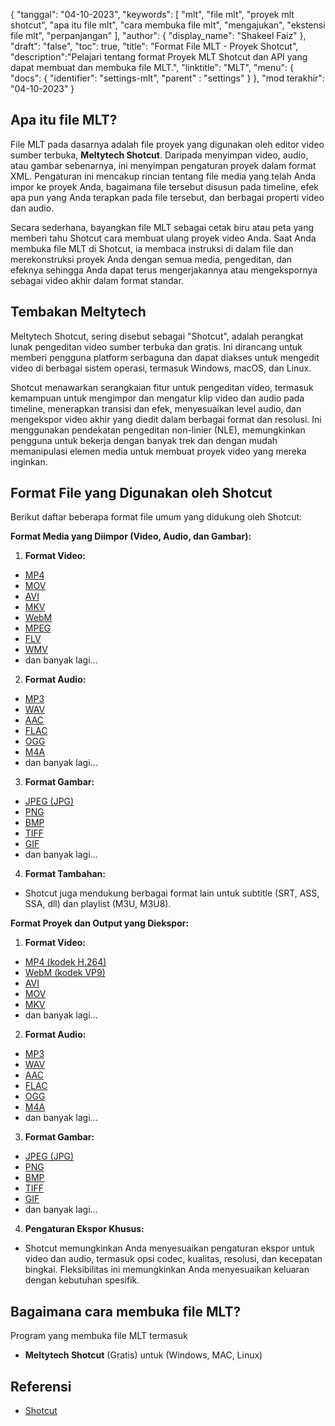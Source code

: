 {
"tanggal": "04-10-2023",
  "keywords": [
"mlt",
"file mlt",
"proyek mlt shotcut",
"apa itu file mlt",
"cara membuka file mlt",
"mengajukan",
"ekstensi file mlt",
"perpanjangan"
],
  "author": {
"display_name": "Shakeel Faiz"
},
"draft": "false",
"toc": true,
"title": "Format File MLT - Proyek Shotcut",
  "description":"Pelajari tentang format Proyek MLT Shotcut dan API yang dapat membuat dan membuka file MLT.",
"linktitle": "MLT",
  "menu": {
    "docs": {
      "identifier": "settings-mlt",
"parent" : "settings"
}
},
"mod terakhir": "04-10-2023"
}

## Apa itu file MLT?

File MLT pada dasarnya adalah file proyek yang digunakan oleh editor video sumber terbuka, **Meltytech Shotcut**. Daripada menyimpan video, audio, atau gambar sebenarnya, ini menyimpan pengaturan proyek dalam format XML. Pengaturan ini mencakup rincian tentang file media yang telah Anda impor ke proyek Anda, bagaimana file tersebut disusun pada timeline, efek apa pun yang Anda terapkan pada file tersebut, dan berbagai properti video dan audio.

Secara sederhana, bayangkan file MLT sebagai cetak biru atau peta yang memberi tahu Shotcut cara membuat ulang proyek video Anda. Saat Anda membuka file MLT di Shotcut, ia membaca instruksi di dalam file dan merekonstruksi proyek Anda dengan semua media, pengeditan, dan efeknya sehingga Anda dapat terus mengerjakannya atau mengekspornya sebagai video akhir dalam format standar.

## Tembakan Meltytech

Meltytech Shotcut, sering disebut sebagai "Shotcut", adalah perangkat lunak pengeditan video sumber terbuka dan gratis. Ini dirancang untuk memberi pengguna platform serbaguna dan dapat diakses untuk mengedit video di berbagai sistem operasi, termasuk Windows, macOS, dan Linux.

Shotcut menawarkan serangkaian fitur untuk pengeditan video, termasuk kemampuan untuk mengimpor dan mengatur klip video dan audio pada timeline, menerapkan transisi dan efek, menyesuaikan level audio, dan mengekspor video akhir yang diedit dalam berbagai format dan resolusi. Ini menggunakan pendekatan pengeditan non-linier (NLE), memungkinkan pengguna untuk bekerja dengan banyak trek dan dengan mudah memanipulasi elemen media untuk membuat proyek video yang mereka inginkan.

## Format File yang Digunakan oleh Shotcut

Berikut daftar beberapa format file umum yang didukung oleh Shotcut:

**Format Media yang Diimpor (Video, Audio, dan Gambar):**

1. **Format Video:**
    








- [MP4](/id/video/mp4/)
- [MOV](/id/video/mov/)
- [AVI](/id/video/avi/)
- [MKV](/id/video/mkv/)
- [WebM](/id/video/webm/)
- [MPEG](/id/video/mpeg/)
- [FLV](/id/video/flv/)
- [WMV](/id/video/wmv/)
- dan banyak lagi...
2. **Format Audio:**
    








- [MP3](/id/audio/mp3/)
- [WAV](/id/audio/wav/)
- [AAC](/id/audio/aac/)
- [FLAC](/id/audio/flac/)
- [OGG](/id/audio/ogg/)
- [M4A](/id/audio/m4a/)
- dan banyak lagi...
3. **Format Gambar:**
    








- [JPEG (JPG)](/id/image/jpeg/)
- [PNG](/id/image/png/)
- [BMP](/id/image/bmp/)
- [TIFF](/id/image/tiff/)
- [GIF](/id/image/gif/)
- dan banyak lagi...
4. **Format Tambahan:**
    








- Shotcut juga mendukung berbagai format lain untuk subtitle (SRT, ASS, SSA, dll) dan playlist (M3U, M3U8).

**Format Proyek dan Output yang Diekspor:**

1. **Format Video:**
    








- [MP4 (kodek H.264)](/id/video/mp4/)
- [WebM (kodek VP9)](/id/video/webm/)
- [AVI](/id/video/avi/)
- [MOV](/id/video/mov/)
- [MKV](/id/video/mkv/)
- dan banyak lagi...
2. **Format Audio:**
    








- [MP3](/id/audio/mp3/)
- [WAV](/id/audio/wav/)
- [AAC](/id/audio/aac/)
- [FLAC](/id/audio/flac/)
- [OGG](/id/audio/ogg/)
- [M4A](/id/audio/m4a/)
- dan banyak lagi...
3. **Format Gambar:**
    








- [JPEG (JPG)](/id/image/jpeg/)
- [PNG](/id/image/png/)
- [BMP](/id/image/bmp/)
- [TIFF](/id/image/tiff/)
- [GIF](/id/image/gif/)
- dan banyak lagi...
4. **Pengaturan Ekspor Khusus:**
    








- Shotcut memungkinkan Anda menyesuaikan pengaturan ekspor untuk video dan audio, termasuk opsi codec, kualitas, resolusi, dan kecepatan bingkai. Fleksibilitas ini memungkinkan Anda menyesuaikan keluaran dengan kebutuhan spesifik.

## Bagaimana cara membuka file MLT?

Program yang membuka file MLT termasuk

- **Meltytech Shotcut** (Gratis) untuk (Windows, MAC, Linux)

## Referensi
* [Shotcut](https://en.wikipedia.org/wiki/Shotcut)
